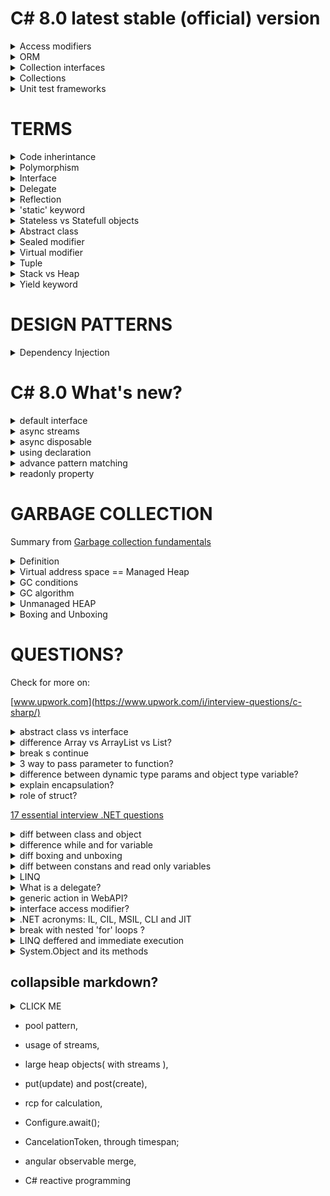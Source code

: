**C# 8.0 latest stable (official) version**
======

<details><summary>Access modifiers</summary>
<p>

- public    - from same class, other class, same assembly, other assembly or other code
- protected - from same class or from derived class
- private   - from same class or struct
- internal  - from same assembly 
- protected internal - from the same assebly or from the derived classes
- private protected - from current class or from derived classes within same assembly

</p>
</details>


<details><summary>ORM</summary>
<p>

- ADO 
- Dapper
- EF
- EF Core

</p>
</details>

<details><summary>Collection interfaces</summary>
<p>

- IEnumerable
- IQueryable 

</p>
</details>


<details><summary>Collections</summary>
<p>

- Array 
- ArrayList
- HashTable
- Queue
- Stack
- SortedList
- Tuple


</p>
</details>

<details><summary>Unit test frameworks</summary>
<p>

- xUnit         - Fact
- NUnit
- MSTest        - TestClass, TestMethod, ClassInitialize, ClassCleanup , TestInitialise ...

</p>
</details>

**TERMS**
======

<details><summary>Code inherintance</summary>
<p>
    
    It was supported inheritance by single base class and multiple interfaces
    
</p>
</details>

<details><summary>Polymorphism</summary>
<p>
    
    it is accomplish by unique interface, it enables to have many implementations for different classes.
    Response to method call will depend of object type in runtime.  

</p>
</details>



<details><summary>Interface</summary>
<p>

    Agrement how components should communicate with each other. By origin hould only contain prototype of method. With C# 8.0 ver. feature of 'default interfaces' is available.
    Meaning that interface method could have concrete impelementation.

</p>
</details>

<details><summary>Delegate</summary>
<p>

    Is POINTER to a function. Method to be delegated needs to have same signature as
    delegate , meaning same return type, type and number of func parameters.

    e.g
    // delegate declaartion
    delegate int MyDelegate(int n);

    // actual methods
    public static int AddNum(int p) {
         num += p;
         return num;
    }
    
    public static int MultNum(int q) {
         num *= q;
         return num;
    }
    ...
        MyDelegate myD1 = new MyDelegate(AddNum);
        MyDelegate myD2 = new MyDelegate(MultNum);

</p>
</details>


<details><summary>Reflection</summary>
<p>
    - ability to retrieve aplication metadata during application runtime
</p>
</details>

<details><summary>'static' keyword</summary>
<p>
    Static modifier can be applied on the class, field, method. If class is static all members of class needs to be also static. Static class cannot be instanciated.
    
    Static methods can access static and non-static variables, if accessing non-static variables, methods need to be called on instance.

    Static variable will be shared among all instances of class. 


</p>
</details>

<details><summary>Stateless vs Statefull objects</summary>
<p>
    
    example of stateless class is static class, only have calculation methods. Statefull object 
    are entity classes or business object  holding a context context  

</p>
</details>

<details><summary>Abstract class</summary>
<p>

    - it is not intended to be instanciated(but it can have constructor and members),
    it needs to have at least single 'abstract' method. 
    it is used for definition of Base class in class hierarchy

</p>
</details>

<details><summary>Sealed modifier</summary>
<p>
    - Class declared as Sealed cannot be extended(inherited).
    Method declared as Sealed cannot be overriden.
      
</p>
</details>

<details><summary>Virtual modifier</summary>
<p>
    - Virtual can be assign to a method or property, identifing that functionality 
    can be ovveriden in derived class.
      
</p>
</details>


<details><summary>Tuple</summary>
<p>
    
    used when you want to have oBject that represents data structure but you dont want to defined type class or struct for it.
    e.g.
    Tuple<int, string, string> person =  new Tuple<int, string, string>(1,"Joe", "Doe");

    With static helper:
    var person = Tuple.Create(1, "Joe", "Doe");

      
</p>
</details>

<details><summary>Stack vs Heap</summary>

#### STACK

<p>

     - it is fast access memory, size is defined by OS,
     - stores local variables and function variables,
     - variables are declared, initialised and allocated during a runtime,
     - it is linear data structure, and varibles are stored in block, therefore cannot be     fragmented
     - it is not possible to resize variable
     - CPU or process manages with allocation and deallocation of memory
     - faster, cost less, fixed size but can cause shortage of memory       

</p>

#### HEAP
<p>

    - it stores global variables and function signatures
    - it stores variables randomly as data structure, therefore fragmentation is possible
    - it supports dynamic allocation of memory, it can be resized
    - it is not tightly managed by CPU, it is free floating range of memory
    - allocation and deallocation of can be done with programming instructions
    - variables can be resized
    - gc operates on managed heap

</p>

[heap vs stack](https://www.guru99.com/stack-vs-heap.html)
</details>

<details><summary>Yield keyword</summary>
<p>

    will return IEnumerable object as result , but with yield state machine will be created
    for iteration. 

</p>
</details>


**DESIGN PATTERNS**
======

<details><summary>Dependency Injection</summary>
<p>

    - reduce a tight coupling between software components
    - example 'constructor injector' , reference to object via reference to interface

</p>
</details>

**C# 8.0 What's new?**
======


<details><summary>default interface</summary>
<p>

    - default interface method contains default implementation. 

</p>
</details>

<details><summary>async streams</summary>
<p>

    - enables async iteration over enumerable

</p>
</details>

<details><summary>async disposable</summary>
</details>

<details><summary>using declaration</summary>
<p>

    - with 'using' declaration directive is given to compiler that declared variable will be automatically dispose when next enclosing type is reached.
    e.g
    using var file = new System.IO.StreamWriter("Sample.txt");
    file.WriteLine("Hello world");    
    // file is disposed of here


</p>
</details>

<details><summary>advance pattern matching</summary>

</details>


<details><summary>readonly property</summary>
</details>

**GARBAGE COLLECTION**
======

Summary from [Garbage collection fundamentals](https://docs.microsoft.com/en-us/dotnet/standard/garbage-collection/fundamentals)

<details><summary> Definition </summary>
<p>
    
    GC is automatic memory manager that allocates and release application memory on managed heap section of memory.
    - frees developer of manualy release of memory
    - allocates object on heap efficiently
    - reclaims object no more used, clears its memory and keeps are memory for future allocation
    - provides memory safety making sure that object wil not use content of another

</p>
</details>

<details><summary> Virtual address space == Managed Heap </summary>
<p>

    Every process(application) has it own 'virtul address space'.  For:
    - 32 kbits machine it is 2GB
    - 64 kbits machine is is 8TB

    Virtual address space is 'Managed heap', and develooper interacts with it (not with
    physical memory directly) by uding GC or if writing native application when using native windows function to allocate or release variables(heap memory).

    Virtual address space can be divided into 3 states:
    - free,
    - reserved,
    - commited

 </p>
</details>

<details><summary> GC conditions </summary>
<p>
    When OS notifies GC about low physical memory or surplus heap threshold, GC calls 
    method 'GC.Collect()' whis releases heap memory base on managed heap criteria.  
</p>
</details>

<details><summary> GC algorithm </summary>
<p>
    GC takes in consideration following:
    - it is to compose heap section, rather then whole heap,
    - newly object has a shorter lifespan, that older objects,
    - newly objects tend to interact with each other, due to opinion that application acces new
    object around same time

    Due to this reasons GC divides heap to sections:
    - generation 0
    - generation 1
    - generation 2(oldest object, static data) 

    Size of short lived section(generation 0 and generation 1) depends of machine GC mode
    which can be configured within application config file, supported modes are:
    - workstation mode(default),
    - server mode 
     
</p>
</details>

<details><summary> Unmanaged HEAP </summary>
<p>

    Unmanaged heap is section of heap that stores object that will not be managed by GC,
    such as file handle, windows handle or network connection. Such object need to be release with explicitly implementation of dispose method or override of Object.finalize().     

</p>
</details>

<details><summary> Boxing and Unboxing </summary>
<p>

    Type system contains three data types: 
     - Value types(int, char, string), reference and pointer.

    BOXING is term which identifies cast of value type variable to reference type.
    e.g.
        int i = 123;
        // The following line boxes i.
        object o = i;      

    Boxing is expensive to memory performance because reference object is created as copy 
    of vlue object on managed heap.

    Unboxing is reversal process that cast a refernce object to value type, it is also expensive.
    1. it is checked if reference instance is boxed version of value type.
    2. Copying value fron instance to value type variable.

    e.g.
        int i = 123;      // a value type
        object o = i;     // boxing
        int j = (int)o;   // unboxing

</p>
</details>

**QUESTIONS?**
======

Check for more on:

[www.upwork.com](https://www.upwork.com/i/interview-questions/c-sharp/)

<details><summary>abstract class vs interface</summary>
<p>
    interface only can be used to define functionality, but abstract class can create(implement) functionality to be implemented or override by subclass. Class can extend only one abstract class
    but can implement several interfaces. 


</p>
</details>

<details><summary>difference Array vs  ArrayList vs List?</summary>
<p>
    Array is static and continuos in memory, is method of organizing data in memory
    List is dynamic and random , it is data structure that allows several operation 
    on collection type(add, insert, remove,...) 
    ArrayList is alternative to Array, but it is NOT strongly typed and can accept any element,
    also can accept NULL values.


</p>
</details>

<details><summary>break s continue</summary>
<p>
    'Break' will interupt a loop and exit from the loop, while 'Continue' will only 
    break current iteration and will continue with next iteration.


</p>
</details>

<details><summary>3 way to pass parameter to function?</summary>
<p>

    - as 'value' parameter
    - as 'reference' parameter (using ref keyword), method access memory location of ref parameter
    changes to parameter in function will affect initial context of parameter
    - as 'out' parameter, same as ref but 'out ' param data will be transfered from the function. 

</p>
</details>

<details><summary>difference between dynamic type params and object type variable?</summary>
<p>

    Dynamic variable type will be checked during runtime.  While object variable type will be
    checked during compiling.

    e.g.
    dynamic MyDynamicVar = 1;
    Console.WriteLine(MyDynamicVar.GetType()); 

</p>
</details>

<details><summary>explain encapsulation?</summary>
<p>

    It is grouping code into logical packages, purpose is to reduces coupling beetwen software
    componets and to encourage code reusability. It is done using 'access modifiers'(specifiers).


</p>
</details>

<details><summary>role of struct?</summary>
<p>

    struct is for a record type. if all record members are value types and object is short-lived  than it makes a sense.
    to define object as struct. Such instance will be allocated and deallocated on stack,
    in difference to class instance.


</p>
</details>
    

[17 essential interview .NET questions](https://www.upwork.com/i/interview-questions/c-sharp/)

<details><summary>diff between class and object</summary>
<p>

    class describes template definition of the object, while object is instance of the class and it actual variable


</p>
</details>

<details><summary>difference  while and for variable</summary>
<p>

    both loops are used for repetive task. 'for' loop will be used when we know number of repetions, 'while'
    will be used in situation when task needs to be repeated until condition is fullfiled.


</p>
</details>

<details><summary>diff  boxing and unboxing</summary>
<p>

    in upper section


</p>
</details>

<details><summary>diff between constans and read only variables</summary>
<p>

    Constans are evaluted during compile time, while readonly varibles are evaluated during runtime
    Constants holds only value-type , readonly variable can hold reference type
    Constanst should be used when value is not changed during runtime, read-only are used when their value is
    not know before runtime.
    Read - only can be initialized during declaration or in constructor 


</p>
</details>

<details><summary>LINQ</summary>
<p>

    'Language Integrated Query' is set of feature of .NET framework which extends query capabilities on supported datasources
    (Collections, SQL Databases, ADO.NET Datasets, XML documents, and any collection implementing IEnumerable interface ).
    LINQ bridges a gap between object and data.



</p>
</details>

<details><summary>What is a delegate?</summary>
<p>

    in section above.

</p>
</details>

<details><summary>generic action in WebAPI?</summary>
<p>

    not posssible WEB API runtime needs a method signature in advance.

</p>
</details>


<details><summary>interface access modifier?</summary>
<p>

    inteface is always PUBLIC.

</p>
</details>


<details><summary>.NET acronyms: IL, CIL, MSIL, CLI and JIT </summary>
<p>

    IL  - intermediate language,
    JIT - just in time compiler ,
    CIL - common intermediate language
    MSIL- Microsoft Common language 

    When code is compiled it translated to CLI byteorder assembly(.exe or .dll). When CLI assembly is run JIT
    will translate CLI code to native code for machine.

</p>
</details>

<details><summary>break with nested 'for' loops ?</summary>
<p>

    when 'break' is call within nested loops, it will berak only inner loop. 

</p>
</details>

<details><summary>LINQ deffered and immediate execution</summary>
<p>

    Deffered execution is when variable is set with LINQ query, but query will not be executed,
    before next iteration over the collection.
    Immediate query execution is done when calling methods like Sum(), Average(), Count(), ToList(), ToArray().  

</p>
</details>


<details><summary>System.Object and its methods</summary>
<p>

    Base type for .NET classes, importan methods are:
    - ToString();
    - Equals(),
    - Finalize(),
    - GetType(),
    - GetHashCode()

</p>
</details>

 ## collapsible markdown?


<details><summary>CLICK ME</summary>
<p>

#### yes, even hidden code blocks!

```python
print("hello world!")
```

</p>
</details>   

- pool pattern,
- usage of streams,
- large heap objects( with streams ),
- put(update) and post(create), 
- rcp for calculation,
- Configure.await();
- CancelationToken, through timespan;

- angular observable merge, 
- C# reactive programming
